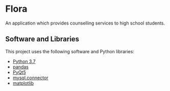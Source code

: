 # Flora
An application which provides counselling services to high school students.

## Software and Libraries
This project uses the following software and Python libraries:
* [Python 3.7](https://www.python.org/downloads/release/python-370/)
* [pandas](http://pandas.pydata.org/)
* [PyQt5](https://pypi.org/project/PyQt5/)
* [mysql.connector](https://pypi.org/project/mysql-connector-python/)
* [matplotlib](https://pypi.org/project/matplotlib/)
